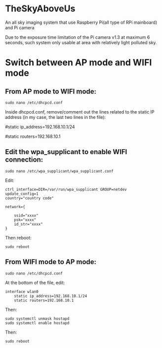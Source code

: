 # TheSkyAboveUs
An all sky imaging system that use Raspberry Pi(all type of RPi mainboard) and Pi camera

Due to the exposure time limitation of the Pi camera v1.3 at maximum 6 seconds, such system only usable at area with relatively light polluted sky.

# Switch between AP mode and WIFI mode
From AP mode to WIFI mode:
-
    sudo nano /etc/dhcpcd.conf
 
Inside dhcpcd.conf, remove/comment out the lines related to the static IP address (in my case, the last two lines in the file):

#static ip_address=192.168.10.1/24

#static routers=192.168.10.1

Edit the wpa_supplicant to enable WIFI connection:
-
    sudo nano /etc/wpa_supplicant/wpa_supplicant.conf
    
Edit:

    ctrl_interface=DIR=/var/run/wpa_supplicant GROUP=netdev
    update_config=1
    country="country code"

    network={
    
        ssid="xxxx"
        psk="xxxx"
        id_str="xxxx"
    }

Then reboot:

    sudo reboot

From WIFI mode to AP mode:
-
    sudo nano /etc/dhcpcd.conf
 
At the bottom of the file, edit:

    interface wlan0
        static ip_address=192.168.10.1/24
        static routers=192.168.10.1

Then:

    sudo systemctl unmask hostapd
    sudo systemctl enable hostapd

Then:
    
    sudo reboot

